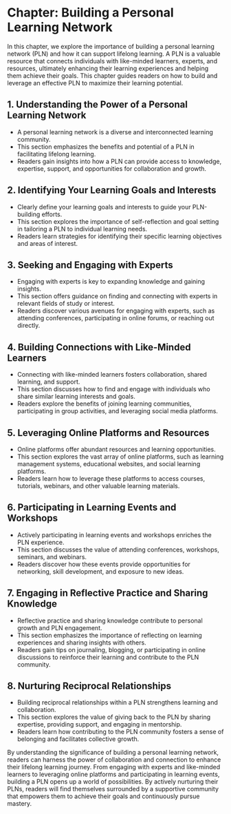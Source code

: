 Chapter: Building a Personal Learning Network
=============================================

In this chapter, we explore the importance of building a personal learning network (PLN) and how it can support lifelong learning. A PLN is a valuable resource that connects individuals with like-minded learners, experts, and resources, ultimately enhancing their learning experiences and helping them achieve their goals. This chapter guides readers on how to build and leverage an effective PLN to maximize their learning potential.

**1. Understanding the Power of a Personal Learning Network**
-------------------------------------------------------------

* A personal learning network is a diverse and interconnected learning community.
* This section emphasizes the benefits and potential of a PLN in facilitating lifelong learning.
* Readers gain insights into how a PLN can provide access to knowledge, expertise, support, and opportunities for collaboration and growth.

**2. Identifying Your Learning Goals and Interests**
----------------------------------------------------

* Clearly define your learning goals and interests to guide your PLN-building efforts.
* This section explores the importance of self-reflection and goal setting in tailoring a PLN to individual learning needs.
* Readers learn strategies for identifying their specific learning objectives and areas of interest.

**3. Seeking and Engaging with Experts**
----------------------------------------

* Engaging with experts is key to expanding knowledge and gaining insights.
* This section offers guidance on finding and connecting with experts in relevant fields of study or interest.
* Readers discover various avenues for engaging with experts, such as attending conferences, participating in online forums, or reaching out directly.

**4. Building Connections with Like-Minded Learners**
-----------------------------------------------------

* Connecting with like-minded learners fosters collaboration, shared learning, and support.
* This section discusses how to find and engage with individuals who share similar learning interests and goals.
* Readers explore the benefits of joining learning communities, participating in group activities, and leveraging social media platforms.

**5. Leveraging Online Platforms and Resources**
------------------------------------------------

* Online platforms offer abundant resources and learning opportunities.
* This section explores the vast array of online platforms, such as learning management systems, educational websites, and social learning platforms.
* Readers learn how to leverage these platforms to access courses, tutorials, webinars, and other valuable learning materials.

**6. Participating in Learning Events and Workshops**
-----------------------------------------------------

* Actively participating in learning events and workshops enriches the PLN experience.
* This section discusses the value of attending conferences, workshops, seminars, and webinars.
* Readers discover how these events provide opportunities for networking, skill development, and exposure to new ideas.

**7. Engaging in Reflective Practice and Sharing Knowledge**
------------------------------------------------------------

* Reflective practice and sharing knowledge contribute to personal growth and PLN engagement.
* This section emphasizes the importance of reflecting on learning experiences and sharing insights with others.
* Readers gain tips on journaling, blogging, or participating in online discussions to reinforce their learning and contribute to the PLN community.

**8. Nurturing Reciprocal Relationships**
-----------------------------------------

* Building reciprocal relationships within a PLN strengthens learning and collaboration.
* This section explores the value of giving back to the PLN by sharing expertise, providing support, and engaging in mentorship.
* Readers learn how contributing to the PLN community fosters a sense of belonging and facilitates collective growth.

By understanding the significance of building a personal learning network, readers can harness the power of collaboration and connection to enhance their lifelong learning journey. From engaging with experts and like-minded learners to leveraging online platforms and participating in learning events, building a PLN opens up a world of possibilities. By actively nurturing their PLNs, readers will find themselves surrounded by a supportive community that empowers them to achieve their goals and continuously pursue mastery.
